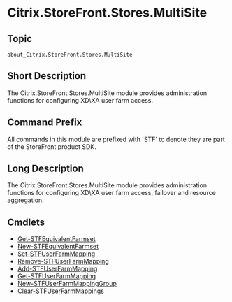 ﻿# Citrix.StoreFront.Stores.MultiSite

## Topic

`about_Citrix.StoreFront.Stores.MultiSite` 

## Short Description

The Citrix.StoreFront.Stores.MultiSite module provides administration functions for configuring XD\XA user farm access. 

## Command Prefix

All commands in this module are prefixed with 'STF' to denote they are part of the StoreFront product SDK. 

## Long Description

The Citrix.StoreFront.Stores.MultiSite module provides administration functions for configuring XD\XA user farm access, failover and resource aggregation. 

## Cmdlets

- [Get-STFEquivalentFarmset](Get-STFEquivalentFarmset.md)
- [New-STFEquivalentFarmset](New-STFEquivalentFarmset.md)
- [Set-STFUserFarmMapping](Set-STFUserFarmMapping.md)
- [Remove-STFUserFarmMapping](Remove-STFUserFarmMapping.md)
- [Add-STFUserFarmMapping](Add-STFUserFarmMapping.md)
- [Get-STFUserFarmMapping](Get-STFUserFarmMapping.md)
- [New-STFUserFarmMappingGroup](New-STFUserFarmMappingGroup.md)
- [Clear-STFUserFarmMappings](Clear-STFUserFarmMappings.md)